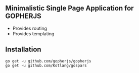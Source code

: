 ## Minimalistic Single Page Application for GOPHERJS

* Provides routing
* Provides templating

## Installation

```
go get -u github.com/gopherjs/gopherjs
go get -u github.com/Kotlang/gospars
```